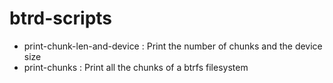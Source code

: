 
# btrd-scripts

- print-chunk-len-and-device : Print the number of chunks and the device size
- print-chunks               : Print all the chunks of a btrfs filesystem

